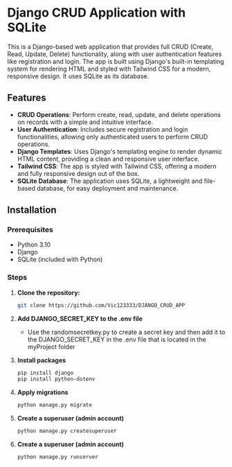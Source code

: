 # Django CRUD Application with SQLite

This is a Django-based web application that provides full CRUD (Create, Read, Update, Delete) functionality, along with user authentication features like registration and login. The app is built using Django's built-in templating system for rendering HTML and styled with Tailwind CSS for a modern, responsive design. It uses SQLite as its database.

## Features

- **CRUD Operations**: Perform create, read, update, and delete operations on records with a simple and intuitive interface.
- **User Authentication**: Includes secure registration and login functionalities, allowing only authenticated users to perform CRUD operations.
- **Django Templates**: Uses Django's templating engine to render dynamic HTML content, providing a clean and responsive user interface.
- **Tailwind CSS**: The app is styled with Tailwind CSS, offering a modern and fully responsive design out of the box.
- **SQLite Database**: The application uses SQLite, a lightweight and file-based database, for easy deployment and maintenance.

## Installation

### Prerequisites

- Python 3.10
- Django
- SQLite (included with Python)

### Steps
1. **Clone the repository:**

   ```bash
   git clone https://github.com/Vic123333/DJANGO_CRUD_APP
2. **Add DJANGO_SECRET_KEY to the .env file**
   - Use the randomsecretkey.py to create a secret key and then add it to the DJANGO_SECRET_KEY in the .env file that is located in the myProject folder
3. **Install packages**
   ```bash
   pip install django
   pip install python-dotenv
4. **Apply migrations**
   ```bash
   python manage.py migrate
5. **Create a superuser (admin account)**
   ```bash
   python manage.py createsuperuser
6. **Create a superuser (admin account)**
   ```bash
   python manage.py runserver
